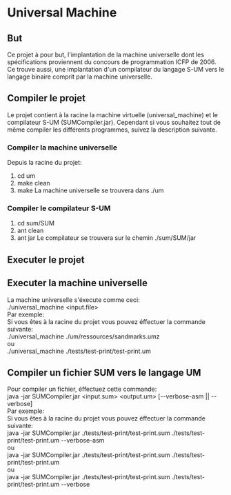 # Universal Machine

## But
Ce projet à pour but, l'implantation de la machine universelle dont les spécifications
proviennent du concours de programmation ICFP de 2006.
Ce trouve aussi, une implantation d'un compilateur du langage S-UM vers le langage binaire comprit par la machine universelle.

## Compiler le projet
Le projet contient à la racine la machine virtuelle (universal_machine) et le compilateur S-UM (SUMCompiler.jar).
Cependant si vous souhaitez tout de même compiler les différents programmes,
suivez la description suivante.

### Compiler la machine universelle
Depuis la racine du projet:
1. cd um
2. make clean
3. make
La machine universelle se trouvera dans ./um

### Compiler le compilateur S-UM
1. cd sum/SUM
2. ant clean
3. ant jar
Le compilateur se trouvera sur le chemin ./sum/SUM/jar

## Executer le projet
## Executer la machine universelle
La machine universelle s'éxecute comme ceci:  
./universal_machine <input.file>  
Par exemple:  
Si vous êtes à la racine du projet vous pouvez éffectuer la commande suivante:  
./universal_machine ./um/ressources/sandmarks.umz  
ou  
./universal_machine ./tests/test-print/test-print.um  

## Compiler un fichier SUM vers le langage UM
Pour compiler un fichier, éffectuez cette commande:  
java -jar SUMCompiler.jar <input.sum> <output.um> [--verbose-asm || --verbose]  
Par exemple:  
Si vous êtes à la racine du projet vous pouvez éffectuer la commande suivante:  
java -jar SUMCompiler.jar ./tests/test-print/test-print.sum ./tests/test-print/test-print.um --verbose-asm  
ou  
java -jar SUMCompiler.jar ./tests/test-print/test-print.sum ./tests/test-print/test-print.um  
ou  
java -jar SUMCompiler.jar ./tests/test-print/test-print.sum ./tests/test-print/test-print.um --verbose  
